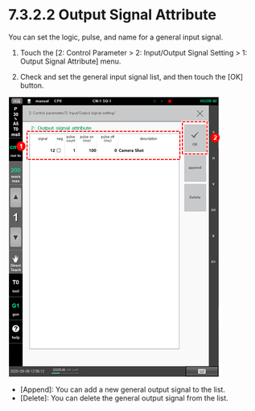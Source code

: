 # 7.3.2.2 Output Signal Attribute

You can set the logic, pulse, and name for a general input signal.

1.	Touch the \[2: Control Parameter &gt; 2: Input/Output Signal Setting &gt; 1: Output Signal Attribute\] menu. 

2.	Check and set the general input signal list, and then touch the \[OK\] button.

![](../../../.gitbook/assets/image%20%28428%29.png)

* \[Append\]: You can add a new general output signal to the list.
* \[Delete\]: You can delete the general output signal from the list.





